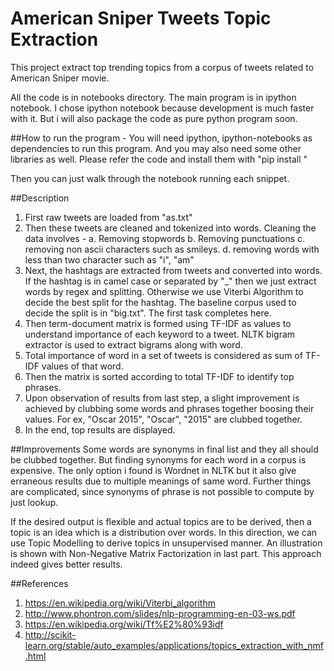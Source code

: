 # American Sniper Tweets Topic Extraction

This project extract top trending topics from a corpus of tweets related to American Sniper movie.

All the code is in notebooks directory. The main program is in ipython notebook. I chose ipython notebook because development is much faster with it. But i will also package the code as pure python program soon.

##How to run the program - 
You will need ipython, ipython-notebooks as dependencies to run this program. And you may also need some other libraries as well. Please refer the code and install them with "pip install <package-name>"

Then you can just walk through the notebook running each snippet.

##Description
1. First raw tweets are loaded from "as.txt"
2. Then these tweets are cleaned and tokenized into words. Cleaning the data involves - 
   a. Removing stopwords
   b. Removing punctuations
   c. removing non ascii characters such as smileys.
   d. removing words with less than two character such as "i", "am"
3. Next, the hashtags are extracted from tweets and converted into words. If the hashtag is in camel case or separated by "_" then we just extract words by regex and splitting. Otherwise we use Viterbi Algorithm to decide the best split for the hashtag. The baseline corpus used to decide the split is in "big.txt". The first task completes here.
4. Then term-document matrix is formed using TF-IDF as values to understand importance of each keyword to a tweet. NLTK bigram extractor is used to extract bigrams along with word.
5. Total importance of word in a set of tweets is considered as sum of TF-IDF values of that word.
6. Then the matrix is sorted according to total TF-IDF to identify top phrases.
7. Upon observation of results from last step, a slight improvement is achieved by clubbing some words and phrases together boosing their values. For ex, "Oscar 2015", "Oscar", "2015" are clubbed together.
8. In the end, top results are displayed.

##Improvements
Some words are synonyms in final list and they all should be clubbed together. But finding synonyms for each word in a corpus is expensive. The only option i found is Wordnet in NLTK but it also give erraneous results due to multiple meanings of same word. Further things are complicated, since synonyms of phrase is not possible to compute by just lookup. 

If the desired output is flexible and actual topics are to be derived, then a topic is an idea which is a distribution over words. In this direction, we can use Topic Modelling to derive topics in unsupervised manner. An illustration is shown with Non-Negative Matrix Factorization in last part. This approach indeed gives better results. 


##References
1. https://en.wikipedia.org/wiki/Viterbi_algorithm
2. http://www.phontron.com/slides/nlp-programming-en-03-ws.pdf
3. https://en.wikipedia.org/wiki/Tf%E2%80%93idf
4. http://scikit-learn.org/stable/auto_examples/applications/topics_extraction_with_nmf.html
